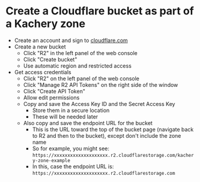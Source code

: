 # Create a Cloudflare bucket as part of a Kachery zone

* Create an account and sign to [cloudflare.com](https://cloudflare.com/)
* Create a new bucket
    - Click "R2" in the left panel of the web console
    - Click "Create bucket"
    - Use automatic region and restricted access
* Get access credentials
    - Click "R2" on the left panel of the web console
    - Click "Manage R2 API Tokens" on the right side of the window
    - Click "Create API Token"
    - Allow edit permissions
    - Copy and save the Access Key ID and the Secret Access Key
        - Store them in a secure location
        - These will be needed later
    - Also copy and save the endpoint URL for the bucket
        - This is the URL toward the top of the bucket page (navigate back to R2 and then to the bucket), except don't include the zone name
        - So for example, you might see: `https://xxxxxxxxxxxxxxxxxxxx.r2.cloudflarestorage.com/kachery-zone-example`
        - In this, case the endpoint URL is: `https://xxxxxxxxxxxxxxxxxxxx.r2.cloudflarestorage.com`
